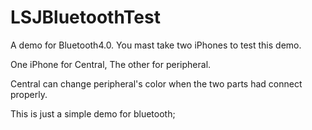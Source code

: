 # LSJBluetoothTest
A demo for Bluetooth4.0. You mast take two iPhones to test this demo.

One iPhone for Central, The other for peripheral.

Central can change peripheral's color when the two parts had connect properly.

This is just a simple demo for bluetooth;

